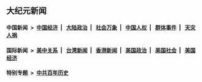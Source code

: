 ## 大纪元新闻

#### 中国新闻 &nbsp;>&nbsp; [中国经济](indexes/ncid283/README.md?11080045) &nbsp;| &nbsp; [大陆政治](indexes/ncid277/README.md?11080045) &nbsp;| &nbsp; [社会万象](indexes/ncid282/README.md?11080045) &nbsp;| &nbsp; [中国人权](indexes/ncid278/README.md?11080045) &nbsp;| &nbsp; [群体事件](indexes/ncid279/README.md?11080045) &nbsp;| &nbsp; [天灾人祸](indexes/ncid280/README.md?11080045)

#### 国际新闻 &nbsp;>&nbsp; [美中关系](indexes/nf1412576/README.md?11080045) &nbsp;| &nbsp; [台湾新闻](indexes/ncid1349361/README.md?11080045) &nbsp;| &nbsp; [香港新闻](indexes/ncid1349362/README.md?11080045) &nbsp;| &nbsp; [美国政治](indexes/ncid1078159/README.md?11080045) &nbsp;| &nbsp; [美国社会](indexes/ncid1078160/README.md?11080045) &nbsp;| &nbsp; [美国经济](indexes/ncid1078158/README.md?11080045)

#### 特别专题 &nbsp;>&nbsp; [中共百年历史](https://github.com/epoch-news/epoch-special/blob/master/README.md?11080045)  
